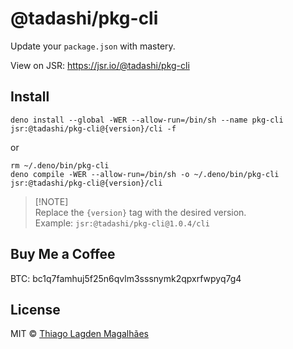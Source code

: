 # @tadashi/pkg-cli

Update your `package.json` with mastery.

View on JSR: https://jsr.io/@tadashi/pkg-cli

## Install

```
deno install --global -WER --allow-run=/bin/sh --name pkg-cli jsr:@tadashi/pkg-cli@{version}/cli -f
```

or

```
rm ~/.deno/bin/pkg-cli
deno compile -WER --allow-run=/bin/sh -o ~/.deno/bin/pkg-cli jsr:@tadashi/pkg-cli@{version}/cli
```

> [!NOTE]\
> Replace the `{version}` tag with the desired version.\
> Example: `jsr:@tadashi/pkg-cli@1.0.4/cli`

## Buy Me a Coffee

BTC: bc1q7famhuj5f25n6qvlm3sssnymk2qpxrfwpyq7g4

## License

MIT © [Thiago Lagden Magalhães](https://github.com/lagden)

